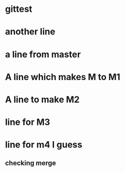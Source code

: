 # gittest
# another line
# a line from master
# A line which makes M to M1
# A line to make M2
# line for M3
# line for m4 I guess
## checking merge
